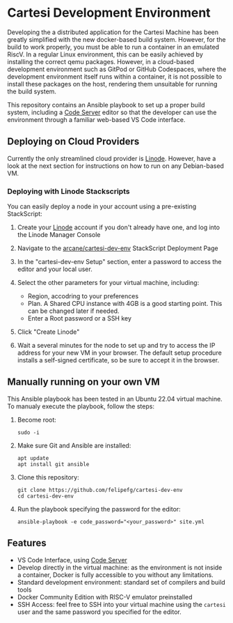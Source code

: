 # Cartesi Development Environment

Developing the a distributed application for the Cartesi Machine has been
greatly simplified with the new docker-based build system. However, for the
build to work properly, you must be able to run a container in an emulated
RiscV. In a regular Linux environment, this can be easily achieved by installing
the correct qemu packages. However, in a cloud-based development environment
such as GitPod or GitHub Codespaces, where the development environment itself
runs within a container, it is not possible to install these packages on the
host, rendering them unsuitable for running the build system.

This repository contains an Ansible playbook to set up a proper build system,
including a [Code Server](https://github.com/coder/code-server) editor so that
the developer can use the environment through a familiar web-based VS Code
interface.

## Deploying on Cloud Providers

Currently the only streamlined cloud provider is
[Linode](https://www.linode.com/). However, have a look at the next section for
instructions on how to run on any Debian-based VM.

### Deploying with Linode Stackscripts

You can easily deploy a node in your account using a pre-existing StackScript:

1. Create your [Linode](https://www.linode.com/) account if you don't already
   have one, and log into the Linode Manager Console

2. Navigate to the
   [arcane/cartesi-dev-env](https://cloud.linode.com/linodes/create?type=StackScripts&subtype=Account&stackScriptID=1168216)
   StackScript Deployment Page

3. In the "cartesi-dev-env Setup" section, enter a password to access the editor
   and your local user.

4. Select the other parameters for your virtual machine, including:
   - Region, accodring to your preferences
   - Plan. A Shared CPU instance with 4GB is a good starting point. This can be
     changed later if needed.
   - Enter a Root password or a SSH key

5. Click "Create Linode"

6. Wait a several minutes for the node to set up and try to access the IP
address for your new VM in your browser. The default setup procedure installs
a self-signed certificate, so be sure to accept it in the browser.

## Manually running on your own VM

This Ansible playbook has been tested in an Ubuntu 22.04 virtual machine. To
manualy execute the playbook, follow the steps:

1. Become root:

    ```shell
    sudo -i
    ```

2. Make sure Git and Ansible are installed:

    ```shell
    apt update
    apt install git ansible
    ```

3. Clone this repository:

    ```shell
    git clone https://github.com/felipefg/cartesi-dev-env
    cd cartesi-dev-env
    ```

4. Run the playbook specifying the password for the editor:

    ```shell
    ansible-playbook -e code_password="<your_password>" site.yml
    ```

## Features

- VS Code Interface, using [Code Server](https://github.com/coder/code-server)
- Develop directly in the virtual machine: as the environment is not inside a
  container, Docker is fully accessible to you without any limitations.
- Standard development environment: standard set of compilers and build tools
- Docker Community Edition with RISC-V emulator preinstalled
- SSH Access: feel free to SSH into your virtual machine using the `cartesi`
  user and the same password you specified for the editor.

